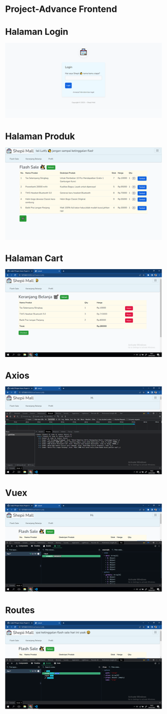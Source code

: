 # Project-Advance Frontend

# Halaman Login
<img src="ss/1.png">

# Halaman Produk
<img src="ss/2.png">

# Halaman Cart
<img src="ss/3.png">

# Axios
<img src="ss/4.png">

# Vuex
<img src="ss/5.png">

# Routes
<img src="ss/6.png">
